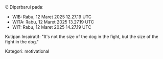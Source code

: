 ⏰ Diperbarui pada:
- WIB: Rabu, 12 Maret 2025 12.27.19 UTC
- WITA: Rabu, 12 Maret 2025 13.27.19 UTC
- WIT: Rabu, 12 Maret 2025 14.27.19 UTC

Kutipan Inspiratif:
"It's not the size of the dog in the fight, but the size of the fight in the dog."


Kategori: motivational

